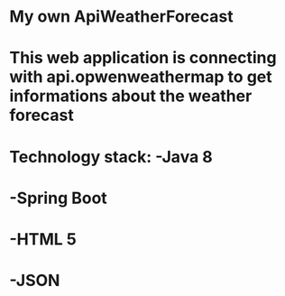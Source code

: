 # My own ApiWeatherForecast
# This web application is connecting with api.opwenweathermap to get informations about the weather forecast
# Technology stack: -Java 8
#                   -Spring Boot
#                   -HTML 5
#                   -JSON
